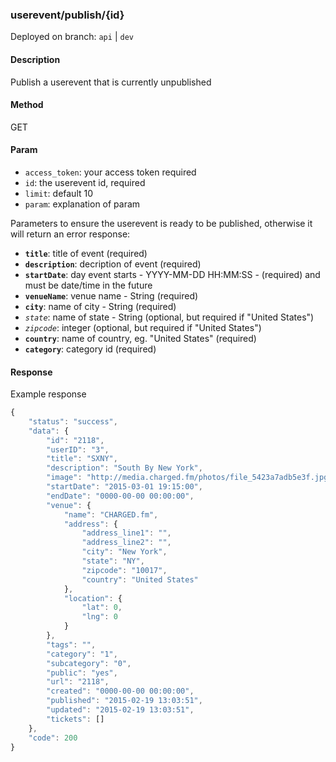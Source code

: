 ### **userevent/publish/{id}**

Deployed on branch: `api` | `dev`

#### **Description**

Publish a userevent that is currently unpublished

#### **Method**

GET

#### **Param**

- `access_token`: your access token required
- `id`: the userevent id, required
- `limit`: default 10
- `param`: explanation of param

Parameters to ensure the userevent is ready to be published, otherwise it will return an error response:

- **`title`**: title of event (required)
- **`description`**: decription of event (required)
- **`startDate`**: day event starts - YYYY-MM-DD HH:MM:SS - (required) and must be date/time in the future
- **`venueName`**: venue name - String (required)
- **`city`**: name of city - String (required) 
- *`state`*:  name of state - String (optional, but required if "United States")
- *`zipcode`*: integer (optional, but required if "United States")
- **`country`**: name of country, eg. "United States" (required) 
- **`category`**: category id (required)

#### **Response**

Example response

```javascript
{
    "status": "success",
    "data": {
        "id": "2118",
        "userID": "3",
        "title": "SXNY",
        "description": "South By New York",
        "image": "http://media.charged.fm/photos/file_5423a7adb5e3f.jpg",
        "startDate": "2015-03-01 19:15:00",
        "endDate": "0000-00-00 00:00:00",
        "venue": {
            "name": "CHARGED.fm",
            "address": {
                "address_line1": "",
                "address_line2": "",
                "city": "New York",
                "state": "NY",
                "zipcode": "10017",
                "country": "United States"
            },
            "location": {
                "lat": 0,
                "lng": 0
            }
        },
        "tags": "",
        "category": "1",
        "subcategory": "0",
        "public": "yes",
        "url": "2118",
        "created": "0000-00-00 00:00:00",
        "published": "2015-02-19 13:03:51",
        "updated": "2015-02-19 13:03:51",
        "tickets": []
    },
    "code": 200
}
```

